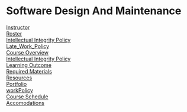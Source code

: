 # Software Design And Maintenance
[Instructor](Instructor.md)<br>
[Roster](roster.md) <br>
[Intellectual Integrity Policy](Integrity_Policy.md) <br>
[Late_Work_Policy](Late_Work_Policy.md) <br>
[Course Overview](CourseOverview.md) <br>
[Intellectual Integrity Policy](Integrity_Policy.md)<br>
[Learning Outcome](learning-outcome.md)<br>
[Required Materials](requiredMaterials.md)<br>
[Resources](resources.md)<br>
[Portfolio](portfolio/README.md)<br>
[workPolicy](workPolicy.md)<br>
[Course Schedule](Schedule.md)<br>
[Accomodations](Accomodations.md)<br>
